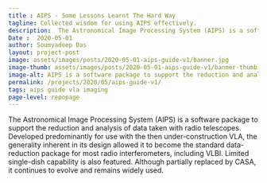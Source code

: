 ```yaml
---
title : AIPS - Some Lessons Learnt The Hard Way
tagline: Collected wisdom for using AIPS effectively.
description:  The Astronomical Image Processing System (AIPS) is a software package to support the reduction and analysis of data taken with radio telescopes. Here is a collection of some quick guides and troubleshooting tips.
Date :  2020-05-01
author: Soumyadeep Das
layout: project-post
image: assets/images/posts/2020-05-01-aips-guide-v1/banner.jpg
image-thumb: assets/images/posts/2020-05-01-aips-guide-v1/banner-thumb.jpg
image-alt: AIPS is a software package to support the reduction and analysis of data taken with radio telescopes. 
permalink: /projects/2020/05/aips-guide-v1/
tags: aips guide vla imaging
page-level: repopage
---
```

 
<!-- Add images to assets/images/posts/2020-05-01-aips-guide-v1 -->
The Astronomical Image Processing System (AIPS) is a software package to support the reduction and analysis of data taken with radio telescopes. Developed predominantly for use with the then under-construction VLA, the generality inherent in its design allowed it to become the standard data-reduction package for most radio interferometers, including VLBI. Limited single-dish capability is also featured. Although partially replaced by CASA, it continues to evolve and remains widely used. 